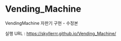 # Vending_Machine
VendingMachine 자판기 구현 - 수정본

실행 URL : https://skyllerrr.github.io/Vending_Machine/
